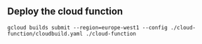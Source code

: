 ## Deploy the cloud function

```
gcloud builds submit --region=europe-west1 --config ./cloud-function/cloudbuild.yaml ./cloud-function
```